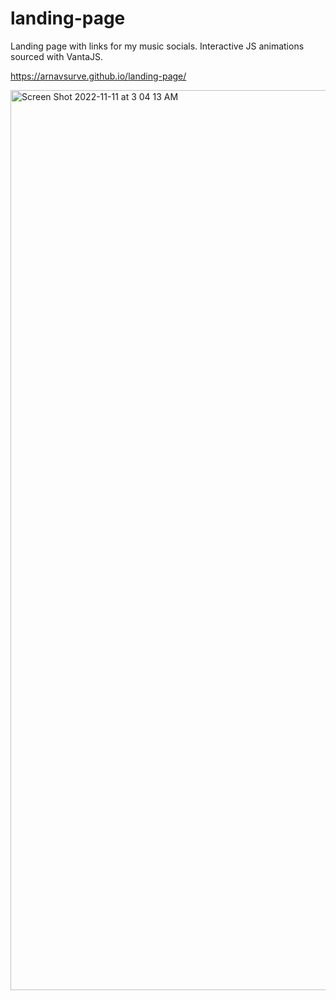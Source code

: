 # landing-page
Landing page with links for my music socials.
Interactive JS animations sourced with VantaJS.

https://arnavsurve.github.io/landing-page/

<img width="1440" alt="Screen Shot 2022-11-11 at 3 04 13 AM" src="https://user-images.githubusercontent.com/30239681/201294285-5117b273-9f3d-48f3-805d-63d0b993cbec.png">
